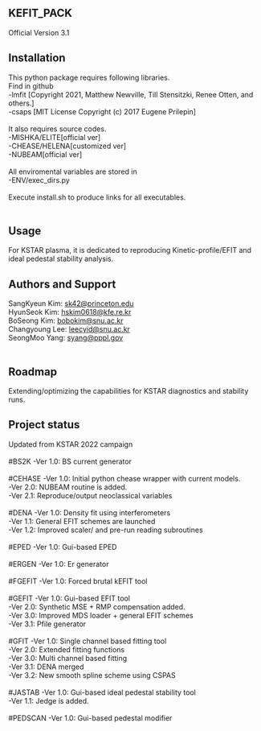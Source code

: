 ## KEFIT_PACK
Official Version 3.1
<br />
## Installation
This python package requires following libraries.<br />
Find in github<br />
-lmfit [Copyright 2021, Matthew Newville, Till Stensitzki, Renee Otten, and others.]<br />
-csaps [MIT License Copyright (c) 2017 Eugene Prilepin]<br />
<br />
It also requires source codes.<br />
-MISHKA/ELITE[official ver]<br />
-CHEASE/HELENA[customized ver]<br />
-NUBEAM[official ver]<br />
<br />
All enviromental variables are stored in<br />
-ENV/exec_dirs.py<br />
<br />
Execute install.sh to produce links for all executables.<br />
<br />
## Usage
For KSTAR plasma, it is dedicated to reproducing Kinetic-profile/EFIT and ideal pedestal stability analysis.
<br />
## Authors and Support
SangKyeun Kim: sk42@princeton.edu<br />
HyunSeok Kim: hskim0618@kfe.re.kr<br />
BoSeong Kim: bobokim@snu.ac.kr<br />
Changyoung Lee: leecyid@snu.ac.kr<br />
SeongMoo Yang: syang@pppl.gov<br />
<br />
## Roadmap
Extending/optimizing the capabilities for KSTAR diagnostics and stability runs.
<br />
## Project status
Updated from KSTAR 2022 campaign<br />
<br />
#BS2K
-Ver 1.0: BS current generator<br />
<br />
#CEHASE
-Ver 1.0: Initial python chease wrapper with current models.<br />
-Ver 2.0: NUBEAM routine is added.<br />
-Ver 2.1: Reproduce/output neoclassical variables<br />
<br />
#DENA
-Ver 1.0: Density fit using interferometers <br />
-Ver 1.1: General EFIT schemes are launched <br />
-Ver 1.2: Improved scaler/ and pre-run reading subroutines<br />
<br />
#EPED
-Ver 1.0: Gui-based EPED<br />
<br />
#ERGEN
-Ver 1.0: Er generator<br />
<br />
#FGEFIT
-Ver 1.0: Forced brutal kEFIT tool<br />
<br />
#GEFIT
-Ver 1.0: Gui-based EFIT tool<br />
-Ver 2.0: Synthetic MSE + RMP compensation added.<br />
-Ver 3.0: Improved MDS loader + general EFIT schemes<br />
-Ver 3.1: Pfile generator<br />
<br />
#GFIT
-Ver 1.0: Single channel based fitting tool<br />
-Ver 2.0: Extended fitting functions<br />
-Ver 3.0: Multi channel based fitting<br />
-Ver 3.1: DENA merged<br />
-Ver 3.2: New smooth spline scheme using CSPAS<br />
<br />
#JASTAB
-Ver 1.0: Gui-based ideal pedestal stability tool<br />
-Ver 1.1: Jedge is added.<br />
<br />
#PEDSCAN
-Ver 1.0: Gui-based pedestal modifier<br />
